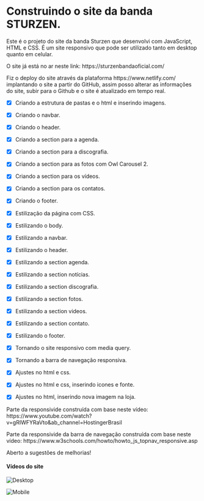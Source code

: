 # Construindo o site da banda STURZEN.

<p>Este é o projeto do site da banda Sturzen que desenvolvi com JavaScript, HTML e CSS. É um site responsivo que pode ser utilizado tanto em desktop quanto em celular.</p>
<p>O site já está no ar neste link: https://sturzenbandaoficial.com/</p>
<p>Fiz o deploy do site através da plataforma https://www.netlify.com/ implantando o site a partir do GitHub, assim posso alterar as informações do site, subir para o Github e o site é atualizado em tempo real.</p>

- [x] Criando a estrutura de pastas e o html e inserindo imagens.
- [x] Criando o navbar.
- [x] Criando o header.
- [x] Criando a section para a agenda.
- [x] Criando a section para a discografia.
- [x] Criando a section para as fotos com Owl Carousel 2.
- [x] Criando a section para os vídeos.
- [x] Criando a section para os contatos.
- [x] Criando o footer.
- [x] Estilização da página com CSS.
- [x] Estilizando o body.
- [x] Estilizando a navbar.
- [x] Estilizando o header.
- [x] Estilizando a section agenda.
- [x] Estilizando a section notícias.
- [x] Estilizando a section discografia.
- [x] Estilizando a section fotos.
- [x] Estilizando a section videos.
- [x] Estilizando a section contato.
- [x] Estilizando o footer.
- [x] Tornando o site responsivo com media query.
- [x] Tornando a barra de navegação responsiva.
- [x] Ajustes no html e css.
- [x] Ajustes no html e css, inserindo icones e fonte.
- [x] Ajustes no html, inserindo nova imagem na loja.


<p>Parte da responsivide construída com base neste vídeo: https://www.youtube.com/watch?v=gRIWFYRaVto&ab_channel=HostingerBrasil</p>

<p>Parte da responsivide da barra de navegação construída com base neste vídeo: https://www.w3schools.com/howto/howto_js_topnav_responsive.asp</p>

<p>Aberto a sugestões de melhorias!</p>

#### Vídeos do site</br>

![Desktop](/videos/site-sturzen-desktop.gif)</br>

![Mobile](/videos/site-sturzen-mobile.gif)</br>
